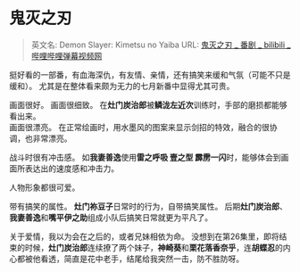 # 鬼灭之刃

> 英文名: Demon Slayer: Kimetsu no Yaiba
> URL: [鬼灭之刃 _ 番剧 _ bilibili _ 哔哩哔哩弹幕视频网](https://www.bilibili.com/bangumi/media/md22718131)

挺好看的一部番，有血海深仇，有友情、亲情，还有搞笑来缓和气氛（可能不只是缓和）。
尤其是在整体看来颇为无力的七月新番中显得尤其可贵。

画面很好。
画面很细致。
在**灶门炭治郎**被**鳞泷左近次**训练时，手部的磨损都能够看出来。  
画面很漂亮。
在正常绘画时，用水墨风的图案来显示剑招的特效，融合的很协调，也非常漂亮。

战斗时很有冲击感。
如**我妻善逸**使用**雷之呼吸 壹之型 霹雳一闪**时，能够体会到画面所表达出的速度感和冲击力。

人物形象都很可爱。

带有搞笑的属性。
**灶门祢豆子**日常时的行为，自带搞笑属性。
后期**灶门炭治郎**、**我妻善逸**和**嘴平伊之助**组成小队后搞笑日常就更为平凡了。

关于爱情，我以为会在之后的，或者兄妹相依为命。
没想到在第26集里，即将结束的时候，**灶门炭治郎**连续撩了两个妹子，**神崎葵**和**栗花落香奈乎**，连**胡蝶忍**的内心都被他看透，简直是花中老手，结尾给我突然一击，防不胜防呀。
